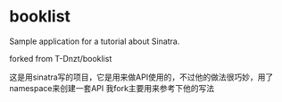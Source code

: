 # booklist
Sample application for a tutorial about Sinatra.

forked from T-Dnzt/booklist

这是用sinatra写的项目，它是用来做API使用的，不过他的做法很巧妙，用了namespace来创建一套API
我fork主要用来参考下他的写法
